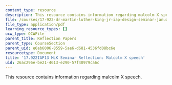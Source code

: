 ```yaml
---
content_type: resource
description: This resource contains information regarding malcolm X speech.
file: /courses/17-922-dr-martin-luther-king-jr-iap-design-seminar-january-iap-2013/26ac296ebe214613e29057f40979ca6c_MIT17_922IAP13_RefPapr6A.pdf
file_type: application/pdf
learning_resource_types: []
ocw_type: OCWFile
parent_title: Reflection Papers
parent_type: CourseSection
parent_uid: e6ab6006-8559-5ae6-d681-4536fd08bc6e
resourcetype: Document
title: '17.922IAP13 MLK Seminar Reflection: Malcolm X speech'
uid: 26ac296e-be21-4613-e290-57f40979ca6c
---
```

This resource contains information regarding malcolm X speech.

